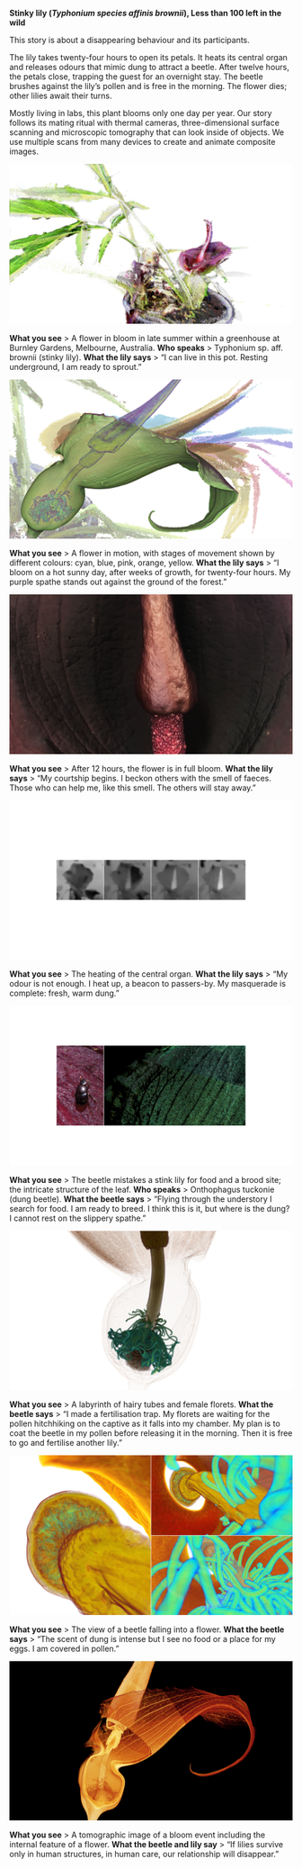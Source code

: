 


**Stinky lily (_Typhonium species affinis brownii_), Less than 100 left in the wild**

This story is about a disappearing behaviour and its participants.

The lily takes twenty-four hours to open its petals. It heats its central organ and releases odours that mimic dung to attract a beetle. After twelve hours, the petals close, trapping the guest for an overnight stay. The beetle brushes against the lily’s pollen and is free in the morning. The flower dies; other lilies await their turns.

Mostly living in labs, this plant blooms only one day per year. Our story follows its mating ritual with thermal cameras, three-dimensional surface scanning and microscopic tomography that can look inside of objects. We use multiple scans from many devices to create and animate composite images.

![](assets/images/SIGGRAPH-Images/Last-Of-Their-Kind-013.png)

**What you see** > A flower in bloom in late summer within a greenhouse at Burnley Gardens, Melbourne, Australia.
**Who speaks** > Typhonium sp. aff. brownii (stinky lily).
**What the lily says** > “I can live in this pot. Resting underground, I am ready to sprout.”

![](assets/images/SIGGRAPH-Images/Last-Of-Their-Kind-014.png)

**What you see** > A flower in motion, with stages of movement shown by different colours: cyan, blue, pink, orange, yellow.
**What the lily says** > “I bloom on a hot sunny day, after weeks of growth, for twenty-four hours. My purple spathe stands out against the ground of the forest.”

![](assets/images/SIGGRAPH-Images/Last-Of-Their-Kind-015.png)

**What you see** > After 12 hours, the flower is in full bloom.
**What the lily says** > “My courtship begins. I beckon others with the smell of faeces. Those who can help me, like this smell. The others will stay away.”

![](assets/images/SIGGRAPH-Images/Last-Of-Their-Kind-016.png)

**What you see** > The heating of the central organ.
**What the lily says** > “My odour is not enough. I heat up, a beacon to passers-by. My masquerade is complete: fresh, warm dung.”

![](assets/images/SIGGRAPH-Images/Last-Of-Their-Kind-017.png)

**What you see** > The beetle mistakes a stink lily for food and a brood site; the intricate structure of the leaf.
**Who speaks** > Onthophagus tuckonie (dung beetle).
**What the beetle says** > “Flying through the understory I search for food. I am ready to breed. I think this is it, but where is the dung? I cannot rest on the slippery spathe.”

![](assets/images/SIGGRAPH-Images/Last-Of-Their-Kind-018.png)

**What you see** > A labyrinth of hairy tubes and female florets.
**What the beetle says** > “I made a fertilisation trap. My florets are waiting for the pollen hitchhiking on the captive as it falls into my chamber. My plan is to coat the beetle in my pollen before releasing it in the morning. Then it is free to go and fertilise another lily.”

![](assets/images/SIGGRAPH-Images/Last-Of-Their-Kind-019.png)

**What you see** > The view of a beetle falling into a flower.
**What the beetle says** > “The scent of dung is intense but I see no food or a place for my eggs. I am covered in pollen.”

![](assets/images/SIGGRAPH-Images/Last-Of-Their-Kind-020.png)

**What you see** > A tomographic image of a bloom event including the internal feature of a flower.
**What the beetle and lily say** > “If lilies survive only in human structures, in human care, our relationship will disappear.”

